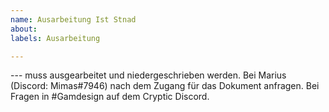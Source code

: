 ```yaml
---
name: Ausarbeitung Ist Stnad
about: 
labels: Ausarbeitung

---
```


--- muss ausgearbeitet und niedergeschrieben werden. Bei Marius (Discord: Mimas#7946) nach dem Zugang für das Dokument anfragen. 
Bei Fragen in #Gamdesign auf dem Cryptic Discord.
